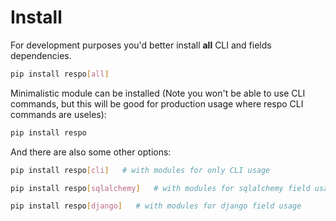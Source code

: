 # Install

For development purposes you'd better install **all** CLI and fields dependencies.

```bash
pip install respo[all]
```

Minimalistic module can be installed (Note you won't be able to use CLI commands, but this will be good for production usage where respo CLI commands are useles):

```bash
pip install respo
```

And there are also some other options:

```bash
pip install respo[cli]   # with modules for only CLI usage

pip install respo[sqlalchemy]   # with modules for sqlalchemy field usage

pip install respo[django]   # with modules for django field usage
```
